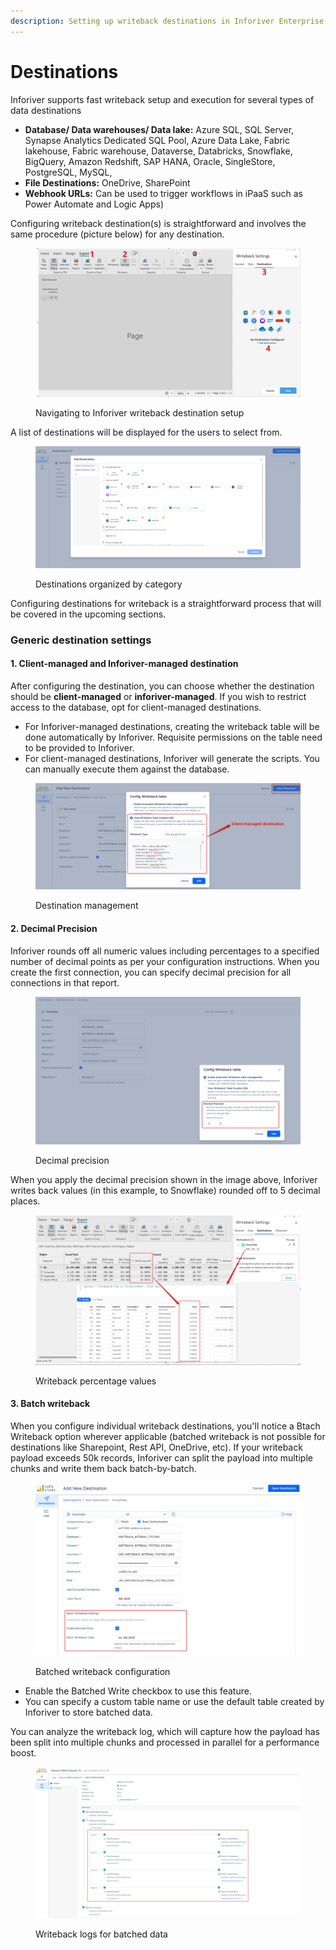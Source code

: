 ```yaml
---
description: Setting up writeback destinations in Inforiver Enterprise
---
```


# Destinations

Inforiver supports fast writeback setup and execution for several types of data destinations

* **Database/ Data warehouses/ Data lake:** Azure SQL, SQL Server, Synapse Analytics Dedicated SQL Pool, Azure Data Lake, Fabric lakehouse, Fabric warehouse, Dataverse, Databricks, Snowflake, BigQuery, Amazon Redshift, SAP HANA, Oracle, SingleStore,  PostgreSQL, MySQL,
* **File Destinations:** OneDrive, SharePoint
* **Webhook URLs:** Can be used to trigger workflows in iPaaS such as Power Automate and Logic Apps)

Configuring writeback destination(s) is straightforward and involves the same procedure (picture below) for any destination.

<figure><img src="../../../.gitbook/assets/image (68) (1).png" alt=""><figcaption><p>Navigating to Inforiver writeback destination setup</p></figcaption></figure>

A list of destinations will be displayed for the users to select from.&#x20;

<figure><img src="../../../.gitbook/assets/image (908).png" alt=""><figcaption><p>Destinations organized by category</p></figcaption></figure>

Configuring destinations for writeback is a straightforward process that will be covered in the upcoming sections.

### Generic destination settings

#### **1. Client-managed and Inforiver-managed destination**

After configuring the destination, you can choose whether the destination should be **client-managed** or **inforiver-managed**.  If you wish to restrict access to the database, opt for client-managed destinations.

* For Inforiver-managed destinations, creating the writeback table will be done automatically by Inforiver. Requisite permissions on the table need to be provided to Inforiver.
* For client-managed destinations, Inforiver will generate the scripts. You can manually execute them against the database.

<figure><img src="../../../.gitbook/assets/image (236).png" alt=""><figcaption><p>Destination management</p></figcaption></figure>

#### 2. Decimal Precision

Inforiver rounds off all numeric values including percentages to a specified number of decimal points as per your configuration instructions. When you create the first connection, you can specify decimal precision for all connections in that report.

<figure><img src="../../../.gitbook/assets/1.4.1.WB PErcentage values.png" alt=""><figcaption><p>Decimal precision</p></figcaption></figure>

When you apply the decimal precision shown in the image above, Inforiver writes back values (in this example, to Snowflake) rounded off to 5 decimal places.

<figure><img src="../../../.gitbook/assets/1.4.2.WB PErcentage values output.png" alt=""><figcaption><p>Writeback percentage values</p></figcaption></figure>

#### 3. Batch writeback

When you configure individual writeback destinations, you'll notice a Btach Writeback option wherever applicable (batched writeback is not possible for destinations like Sharepoint, Rest API, OneDrive, etc). If your writeback payload exceeds 50k records, Inforiver can split the payload into multiple chunks and write them back batch-by-batch.

<figure><img src="../../../.gitbook/assets/image (760) (1).png" alt=""><figcaption><p>Batched writeback configuration</p></figcaption></figure>

* Enable the Batched Write checkbox to use this feature.
* You can specify a custom table name or use the default table created by Inforiver to store batched data.

You can analyze the writeback log, which will capture how the payload has been split into multiple chunks and processed in parallel for a performance boost.

<figure><img src="../../../.gitbook/assets/3.2. Writeback batch chunks in log.png" alt=""><figcaption><p>Writeback logs for batched data</p></figcaption></figure>
